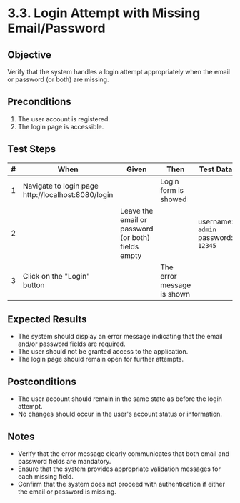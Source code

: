 # 3.3. Login Attempt with Missing Email/Password

## Objective
Verify that the system handles a login attempt appropriately when the email or password (or both) are missing.

## Preconditions
1. The user account is registered.
2. The login page is accessible.

## Test Steps
| # | When | Given | Then | Test Data |
| --- | --- | --- | --- | --- |
| 1 | Navigate to login page <br> http://localhost:8080/login | | Login form is showed | |
| 2 |  | Leave the email or password (or both) fields empty | | username: `admin` <br> password: `12345` |
| 3 | Click on the "Login" button |  | The error message is shown | |


## Expected Results
- The system should display an error message indicating that the email and/or password fields are required.
- The user should not be granted access to the application.
- The login page should remain open for further attempts.

## Postconditions
- The user account should remain in the same state as before the login attempt.
- No changes should occur in the user's account status or information.

## Notes
- Verify that the error message clearly communicates that both email and password fields are mandatory.
- Ensure that the system provides appropriate validation messages for each missing field.
- Confirm that the system does not proceed with authentication if either the email or password is missing.